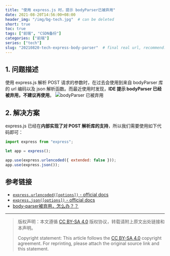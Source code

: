 ```yaml
---
title: "使用 express.js 时，提示 bodyParser已被弃用"
date: 2021-08-20T14:56:00+08:00
header_img: "/img/bg-tech.jpg"  # can be deleted
short: true
toc: true
tags: ["前端", "CSDN备份"]
categories: ["前端"]
series: ["tech"]
slug: "20210820-tech-express-body-parser"  # final real url, recommend: start by date, follow lower case words with hyphen splitter. E.g., `20230316-text-title`
---
```


## 1. 问题描述

使用 express.js 解析 POST 请求的参数时，在过去会使用到来自 bodyParser 库的 url 编码以及 json 解析函数。而最近使用时发现，**IDE 提示 bodyParser 已经被弃用，不建议再使用**。
![bodyParser 已被弃用](/img/posts/f08b53039cd047748e0304a3b96fe9ac.png "bodyParser 已被弃用")

## 2. 解决方案

express.js 已经在**内部实现了对 POST 解析库的支持**，所以我们需要使用如下代码即可：

```js
import express from "express";

let app = express();

app.use(express.urlencoded({ extended: false }));
app.use(express.json());
```

## 参考链接

* [`express.urlencoded([options])` - official docs](http://expressjs.com/en/5x/api.html#express.urlencoded)
* [`express.json([options])` - official docs](http://expressjs.com/en/5x/api.html#express.urlencoded)
* [body-parser被弃用，怎么办？？](https://www.jianshu.com/p/e8b3608220ac)


---

> 版权声明：本文遵循 [CC BY-SA 4.0](https://creativecommons.org/licenses/by-sa/4.0/deed.zh) 版权协议，转载请附上原文出处链接和本声明。
>
> Copyright statement: This article follows the [CC BY-SA 4.0](https://creativecommons.org/licenses/by-sa/4.0/deed.en) copyright agreement. For reprinting, please attach the original source link and this statement.
